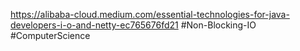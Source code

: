 https://alibaba-cloud.medium.com/essential-technologies-for-java-developers-i-o-and-netty-ec765676fd21
#Non-Blocking-IO
#ComputerScience 